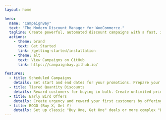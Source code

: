 ```yaml
---
layout: home

hero:
  name: "CampaignBay"
  text: "The Modern Discount Manager for WooCommerce."
  tagline: Create powerful, automated discount campaigns with a fast, intuitive interface. Move beyond simple coupons and drive sales with strategic promotions.
  actions:
    - theme: brand
      text: Get Started
      link: /getting-started/installation
    - theme: alt
      text: View Campaigns on GitHub
      link: https://campaignbay.github.io/

features:
  - title: Scheduled Campaigns
    details: Set start and end dates for your promotions. Prepare your sales weeks or months in advance and let them run on autopilot.
  - title: Tiered Quantity Discounts
    details: Reward customers for buying in bulk. Create unlimited pricing tiers (e.g., Buy 5-10 get 10% off, Buy 11+ get 20% off).
  - title: Early Bird Offers
    details: Create urgency and reward your first customers by offering special, limited-time discounts to the first N orders.
  - title: BOGO (Buy X, Get Y)
    details: Set up classic "Buy One, Get One" deals or more complex "Buy product A, get product B at a discount" offers.
---
```

